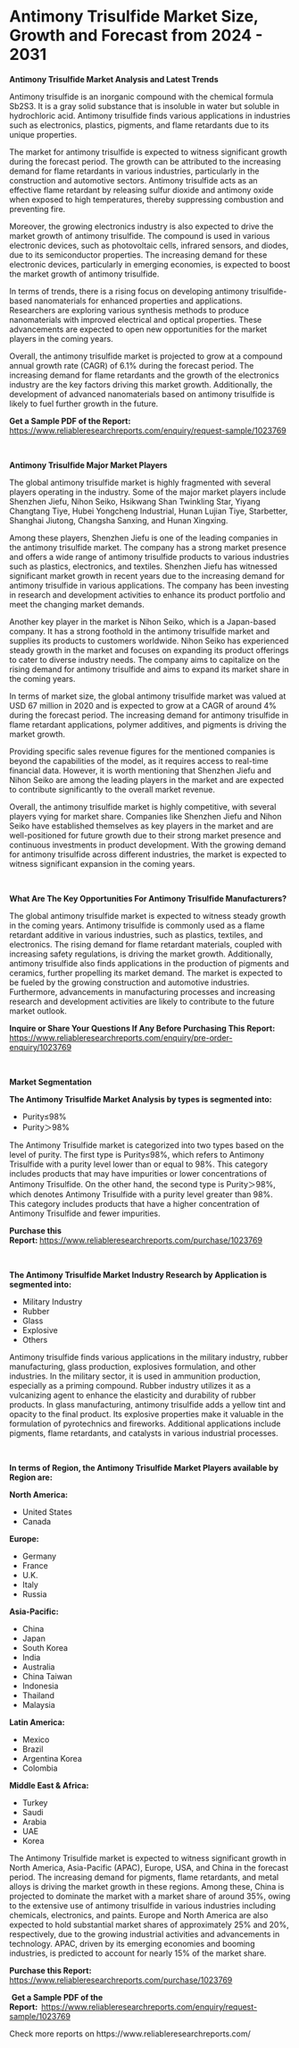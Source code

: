 <p><h1>Antimony Trisulfide Market Size, Growth and Forecast from 2024 - 2031</h1></p><p><strong>Antimony Trisulfide Market Analysis and Latest Trends</strong></p>
<p><p>Antimony trisulfide is an inorganic compound with the chemical formula Sb2S3. It is a gray solid substance that is insoluble in water but soluble in hydrochloric acid. Antimony trisulfide finds various applications in industries such as electronics, plastics, pigments, and flame retardants due to its unique properties.</p><p>The market for antimony trisulfide is expected to witness significant growth during the forecast period. The growth can be attributed to the increasing demand for flame retardants in various industries, particularly in the construction and automotive sectors. Antimony trisulfide acts as an effective flame retardant by releasing sulfur dioxide and antimony oxide when exposed to high temperatures, thereby suppressing combustion and preventing fire.</p><p>Moreover, the growing electronics industry is also expected to drive the market growth of antimony trisulfide. The compound is used in various electronic devices, such as photovoltaic cells, infrared sensors, and diodes, due to its semiconductor properties. The increasing demand for these electronic devices, particularly in emerging economies, is expected to boost the market growth of antimony trisulfide.</p><p>In terms of trends, there is a rising focus on developing antimony trisulfide-based nanomaterials for enhanced properties and applications. Researchers are exploring various synthesis methods to produce nanomaterials with improved electrical and optical properties. These advancements are expected to open new opportunities for the market players in the coming years.</p><p>Overall, the antimony trisulfide market is projected to grow at a compound annual growth rate (CAGR) of 6.1% during the forecast period. The increasing demand for flame retardants and the growth of the electronics industry are the key factors driving this market growth. Additionally, the development of advanced nanomaterials based on antimony trisulfide is likely to fuel further growth in the future.</p></p>
<p><strong>Get a Sample PDF of the Report:&nbsp;</strong> <a href="https://www.reliableresearchreports.com/enquiry/request-sample/1023769">https://www.reliableresearchreports.com/enquiry/request-sample/1023769</a></p>
<p>&nbsp;</p>
<p><strong>Antimony Trisulfide Major Market Players</strong></p>
<p><p>The global antimony trisulfide market is highly fragmented with several players operating in the industry. Some of the major market players include Shenzhen Jiefu, Nihon Seiko, Hsikwang Shan Twinkling Star, Yiyang Changtang Tiye, Hubei Yongcheng Industrial, Hunan Lujian Tiye, Starbetter, Shanghai Jiutong, Changsha Sanxing, and Hunan Xingxing.</p><p>Among these players, Shenzhen Jiefu is one of the leading companies in the antimony trisulfide market. The company has a strong market presence and offers a wide range of antimony trisulfide products to various industries such as plastics, electronics, and textiles. Shenzhen Jiefu has witnessed significant market growth in recent years due to the increasing demand for antimony trisulfide in various applications. The company has been investing in research and development activities to enhance its product portfolio and meet the changing market demands.</p><p>Another key player in the market is Nihon Seiko, which is a Japan-based company. It has a strong foothold in the antimony trisulfide market and supplies its products to customers worldwide. Nihon Seiko has experienced steady growth in the market and focuses on expanding its product offerings to cater to diverse industry needs. The company aims to capitalize on the rising demand for antimony trisulfide and aims to expand its market share in the coming years.</p><p>In terms of market size, the global antimony trisulfide market was valued at USD 67 million in 2020 and is expected to grow at a CAGR of around 4% during the forecast period. The increasing demand for antimony trisulfide in flame retardant applications, polymer additives, and pigments is driving the market growth.</p><p>Providing specific sales revenue figures for the mentioned companies is beyond the capabilities of the  model, as it requires access to real-time financial data. However, it is worth mentioning that Shenzhen Jiefu and Nihon Seiko are among the leading players in the market and are expected to contribute significantly to the overall market revenue.</p><p>Overall, the antimony trisulfide market is highly competitive, with several players vying for market share. Companies like Shenzhen Jiefu and Nihon Seiko have established themselves as key players in the market and are well-positioned for future growth due to their strong market presence and continuous investments in product development. With the growing demand for antimony trisulfide across different industries, the market is expected to witness significant expansion in the coming years.</p></p>
<p>&nbsp;</p>
<p><strong>What Are The Key Opportunities For Antimony Trisulfide Manufacturers?</strong></p>
<p><p>The global antimony trisulfide market is expected to witness steady growth in the coming years. Antimony trisulfide is commonly used as a flame retardant additive in various industries, such as plastics, textiles, and electronics. The rising demand for flame retardant materials, coupled with increasing safety regulations, is driving the market growth. Additionally, antimony trisulfide also finds applications in the production of pigments and ceramics, further propelling its market demand. The market is expected to be fueled by the growing construction and automotive industries. Furthermore, advancements in manufacturing processes and increasing research and development activities are likely to contribute to the future market outlook.</p></p>
<p><strong>Inquire or Share Your Questions If Any Before Purchasing This Report:</strong> <a href="https://www.reliableresearchreports.com/enquiry/pre-order-enquiry/1023769">https://www.reliableresearchreports.com/enquiry/pre-order-enquiry/1023769</a></p>
<p>&nbsp;</p>
<p><strong>Market Segmentation</strong></p>
<p><strong>The Antimony Trisulfide Market Analysis by types is segmented into:</strong></p>
<p><ul><li>Purity≤98%</li><li>Purity＞98%</li></ul></p>
<p><p>The Antimony Trisulfide market is categorized into two types based on the level of purity. The first type is Purity≤98%, which refers to Antimony Trisulfide with a purity level lower than or equal to 98%. This category includes products that may have impurities or lower concentrations of Antimony Trisulfide. On the other hand, the second type is Purity＞98%, which denotes Antimony Trisulfide with a purity level greater than 98%. This category includes products that have a higher concentration of Antimony Trisulfide and fewer impurities.</p></p>
<p><strong>Purchase this Report:&nbsp;</strong><a href="https://www.reliableresearchreports.com/purchase/1023769">https://www.reliableresearchreports.com/purchase/1023769</a></p>
<p>&nbsp;</p>
<p><strong>The Antimony Trisulfide Market Industry Research by Application is segmented into:</strong></p>
<p><ul><li>Military Industry</li><li>Rubber</li><li>Glass</li><li>Explosive</li><li>Others</li></ul></p>
<p><p>Antimony trisulfide finds various applications in the military industry, rubber manufacturing, glass production, explosives formulation, and other industries. In the military sector, it is used in ammunition production, especially as a priming compound. Rubber industry utilizes it as a vulcanizing agent to enhance the elasticity and durability of rubber products. In glass manufacturing, antimony trisulfide adds a yellow tint and opacity to the final product. Its explosive properties make it valuable in the formulation of pyrotechnics and fireworks. Additional applications include pigments, flame retardants, and catalysts in various industrial processes.</p></p>
<p>&nbsp;</p>
<p><strong>In terms of Region, the Antimony Trisulfide Market Players available by Region are:</strong></p>
<p>
    <p> <strong> North America: </strong>
        <ul>
            <li>United States</li>
            <li>Canada</li>
        </ul>
        </p> 
    <p> <strong> Europe: </strong>
        <ul>
            <li>Germany</li>
            <li>France</li>
            <li>U.K.</li>
            <li>Italy</li>
            <li>Russia</li>
        </ul>
        </p> 
    <p> <strong> Asia-Pacific: </strong>
        <ul>
            <li>China</li>
            <li>Japan</li>
            <li>South Korea</li>
            <li>India</li>
            <li>Australia</li>
            <li>China Taiwan</li>
            <li>Indonesia</li>
            <li>Thailand</li>
            <li>Malaysia</li>
        </ul>
        </p> 
    <p> <strong> Latin America: </strong>
        <ul>
            <li>Mexico</li>
            <li>Brazil</li>
            <li>Argentina Korea</li>
            <li>Colombia</li>
        </ul>
        </p> 
    <p> <strong> Middle East & Africa: </strong>
        <ul>
            <li>Turkey</li>
            <li>Saudi</li>
            <li>Arabia</li>
            <li>UAE</li>
            <li>Korea</li>
        </ul>
    </p>
    </p>
<p><p>The Antimony Trisulfide market is expected to witness significant growth in North America, Asia-Pacific (APAC), Europe, USA, and China in the forecast period. The increasing demand for pigments, flame retardants, and metal alloys is driving the market growth in these regions. Among these, China is projected to dominate the market with a market share of around 35%, owing to the extensive use of antimony trisulfide in various industries including chemicals, electronics, and paints. Europe and North America are also expected to hold substantial market shares of approximately 25% and 20%, respectively, due to the growing industrial activities and advancements in technology. APAC, driven by its emerging economies and booming industries, is predicted to account for nearly 15% of the market share.</p></p>
<p><strong>Purchase this Report: </strong><a href="https://www.reliableresearchreports.com/purchase/1023769">https://www.reliableresearchreports.com/purchase/1023769</a></p>
<p>&nbsp;<strong>Get a Sample PDF of the Report:&nbsp;&nbsp;</strong><a href="https://www.reliableresearchreports.com/enquiry/request-sample/1023769">https://www.reliableresearchreports.com/enquiry/request-sample/1023769</a></p>
<p><strong></strong></p>
<p>Check more reports on https://www.reliableresearchreports.com/</p>